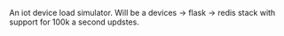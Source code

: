 An iot device load simulator. Will be a devices -> flask -> redis  stack with support for 100k a second updstes. 

